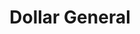 ---
title: "Dollar General"
url: /ottumwa/dollar-general-north-quincy-avenue/
shop: variety store
---